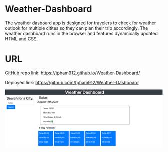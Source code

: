 # Weather-Dashboard
The weather dasboard app is designed for travelers to check for weather outlook for multiple citites so they can plan their trip accordingly. The weather dashboard runs in the browser and features dynamically updated HTML and CSS. 

# URL

GitHub repo link: https://tpham912.github.io/Weather-Dashboard/

Deployed link: https://github.com/tpham912/Weather-Dashboard

<img src="127.0.0.1_5501_index.html.png" alt="dashboard-sc">